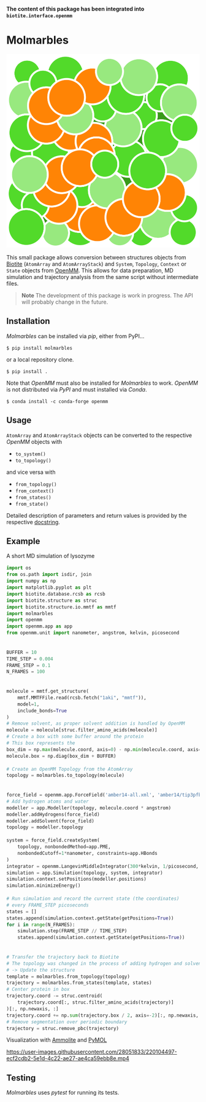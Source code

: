 **The content of this package has been integrated into `biotite.interface.openmm`**

# Molmarbles


![Molmarbles](https://raw.githubusercontent.com/biotite-dev/molmarbles/master/logo.svg)

This small package allows conversion between structures objects from
[Biotite](https://www.biotite-python.org/)
(`AtomArray` and `AtomArrayStack`) and `System`, `Topology`,
`Context` or `State` objects from [OpenMM](https://openmm.org/).
This allows for data preparation, MD simulation and trajectory analysis from
the same script without intermediate files.

> **Note**
> The development of this package is work in progress.
> The API will probably change in the future.


## Installation

*Molmarbles* can be installed via *pip*, either from PyPI...

```shell
$ pip install molmarbles
```

or a local repository clone.

```shell
$ pip install .
```

Note that *OpenMM* must also be installed for *Molmarbles* to work.
*OpenMM* is not distributed via *PyPI* and must installed via *Conda*.

```shell
$ conda install -c conda-forge openmm
```


## Usage

`AtomArray` and `AtomArrayStack` objects can be converted to the respective
*OpenMM* objects with

- `to_system()`
- `to_topology()`

and vice versa with

- `from_topology()`
- `from_context()`
- `from_states()`
- `from_state()`

Detailed description of parameters and return values is provided by the
respective
[docstring](https://github.com/biotite-dev/molmarbles/blob/master/molmarbles/__init__.py).


## Example

A short MD simulation of lysozyme

```python
import os
from os.path import isdir, join
import numpy as np
import matplotlib.pyplot as plt
import biotite.database.rcsb as rcsb
import biotite.structure as struc
import biotite.structure.io.mmtf as mmtf
import molmarbles
import openmm
import openmm.app as app
from openmm.unit import nanometer, angstrom, kelvin, picosecond


BUFFER = 10
TIME_STEP = 0.004
FRAME_STEP = 0.1
N_FRAMES = 100


molecule = mmtf.get_structure(
    mmtf.MMTFFile.read(rcsb.fetch("1aki", "mmtf")),
    model=1,
    include_bonds=True
)
# Remove solvent, as proper solvent addition is handled by OpenMM
molecule = molecule[struc.filter_amino_acids(molecule)]
# Create a box with some buffer around the protein
# This box represents the
box_dim = np.max(molecule.coord, axis=0) - np.min(molecule.coord, axis=0)
molecule.box = np.diag(box_dim + BUFFER)

# Create an OpenMM Topology from the AtomArray
topology = molmarbles.to_topology(molecule)


force_field = openmm.app.ForceField('amber14-all.xml', 'amber14/tip3pfb.xml')
# Add hydrogen atoms and water
modeller = app.Modeller(topology, molecule.coord * angstrom)
modeller.addHydrogens(force_field)
modeller.addSolvent(force_field)
topology = modeller.topology

system = force_field.createSystem(
    topology, nonbondedMethod=app.PME,
    nonbondedCutoff=1*nanometer, constraints=app.HBonds
)
integrator = openmm.LangevinMiddleIntegrator(300*kelvin, 1/picosecond, TIME_STEP*picosecond)
simulation = app.Simulation(topology, system, integrator)
simulation.context.setPositions(modeller.positions)
simulation.minimizeEnergy()

# Run simulation and record the current state (the coordinates)
# every FRAME_STEP picoseconds
states = []
states.append(simulation.context.getState(getPositions=True))
for i in range(N_FRAMES):
    simulation.step(FRAME_STEP // TIME_STEP)
    states.append(simulation.context.getState(getPositions=True))


# Transfer the trajectory back to Biotite
# The topology was changed in the process of adding hydrogen and solvent
# -> Update the structure
template = molmarbles.from_topology(topology)
trajectory = molmarbles.from_states(template, states)
# Center protein in box
trajectory.coord -= struc.centroid(
    trajectory.coord[:, struc.filter_amino_acids(trajectory)]
)[:, np.newaxis, :]
trajectory.coord += np.sum(trajectory.box / 2, axis=-2)[:, np.newaxis, :]
# Remove segmentation over periodic boundary
trajectory = struc.remove_pbc(trajectory)
```

Visualization with [Ammolite](https://ammolite.biotite-python.org/) and
[PyMOL](https://pymol.org/)


https://user-images.githubusercontent.com/28051833/220104497-ecf2cdb2-5e1d-4c22-ae27-ae4ca59ebb8e.mp4


## Testing

*Molmarbles* uses *pytest* for running its tests.
